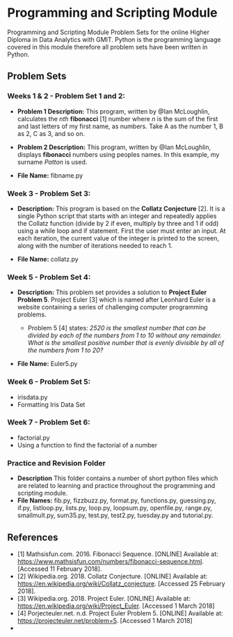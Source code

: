 # Programming and Scripting Module
Programming and Scripting Module Problem Sets for the online Higher Diploma in Data Analytics with GMIT. 
Python is the programming language covered in this module therefore all problem sets have been written in Python.


## Problem Sets 

### Weeks 1 & 2 - Problem Set 1 and 2: 
- **Problem 1 Description:** This program, written by @Ian McLoughlin, calculates the *nth* **fibonacci** [1] number where *n* is the sum of the first and last letters of my first name, as numbers. Take A as the number 1, B as 2, C as 3, and so on.

- **Problem 2 Description:** This program, written by @Ian McLoughlin, displays **fibonacci** numbers using peoples names. In this example, my surname *Patton* is used.

- **File Name:** fibname.py

### Week 3 - Problem Set 3: 
- **Description:** This program is based on the **Collatz Conjecture** [2]. It is a single Python script that starts with an integer and repeatedly applies the Collatz function (divide by 2 if even, multiply by three and 1 if odd) using a while loop and if statement. First the user must enter an input. At each iteration, the current value of the integer  is printed to the screen, along with the number of iterations needed to reach 1.  

- **File Name:** collatz.py

### Week 5 - Problem Set 4:
- **Description:** This problem set provides a solution to **Project Euler Problem 5**. Project Euler [3] which is named after Leonhard Euler is a website containing a series of challenging computer programming problems. 
  - Problem 5 [4] states: *2520 is the smallest number that can be divided by each of the numbers from 1 to 10 without any remainder. What is the smallest positive number that is evenly divisible by all of the numbers from 1 to 20?*
  
- **File Name:** Euler5.py

### Week 6 - Problem Set 5:
- irisdata.py
- Formatting Iris Data Set

### Week 7 - Problem Set 6:
- factorial.py
- Using a function to find the factorial of a number 

### Practice and Revision Folder
- **Description** This folder contains a number of short python files which are related to learning and practice throughout the programming and scripting module. 
- **File Names:** fib.py, fizzbuzz.py, format.py, functions.py, guessing.py, if.py, listloop.py, lists.py, loop.py, loopsum.py, openfile.py, range.py, smallmult.py, sum35.py, test.py, test2.py, tuesday.py and tutorial.py. 

## References 
- [1] Mathsisfun.com. 2016. Fibonacci Sequence. [ONLINE] Available at: https://www.mathsisfun.com/numbers/fibonacci-sequence.html. [Accessed 11 February 2018].
- [2] Wikipedia.org. 2018. Collatz Conjecture. [ONLINE] Available at: https://en.wikipedia.org/wiki/Collatz_conjecture. [Accessed 25 February 2018].
- [3] Wikipedia.org. 2018. Project Euler. [ONLINE] Available at: https://en.wikipedia.org/wiki/Project_Euler. [Accessed 1 March 2018]
- [4] Porjecteuler.net. n.d. Project Euler Problem 5. [ONLINE] Available at: https://projecteuler.net/problem=5. [Accessed 1 March 2018]
- 
